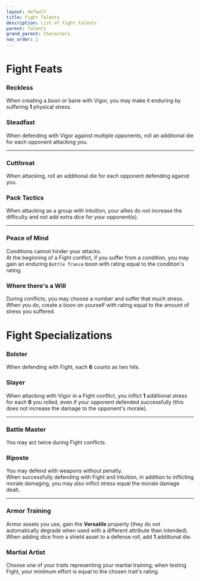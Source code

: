 ```yaml
---
layout: default
title: Fight Talents
description: List of Fight talents
parent: Talents
grand_parent: Characters
nav_order: 2
---
```


# Fight Feats

### Reckless

When creating a boon or bane with Vigor, you may make it enduring by suffering **1** physical stress.

### Steadfast

When defending with Vigor against multiple opponents, roll an additional die for each opponent attacking you.

---

### Cutthroat

When attacking, roll an additional die for each opponent defending against you.

### Pack Tactics

When attacking as a group with Intuition, your allies do not increase the difficulty and not add extra dice for your opponent(s).

---

### Peace of Mind

Conditions cannot hinder your attacks.  
At the beginning of a Fight conflict, if you suffer from a condition, you may gain an enduring `Battle Trance` boon with rating equal to the condition's rating.

### Where there's a Will

During conflicts, you may choose a number and suffer that much stress. When you do, create a boon on yourself with rating equal to the amount of stress you suffered.



# Fight Specializations

### Bolster

When defending with Fight, each **6** counts as two hits.

### Slayer

When attacking with Vigor in a Fight conflict, you inflict **1** additional stress for each **6** you rolled, even if your opponent defended successfully (this does not increase the damage to the opponent's morale).

---

### Battle Master

You may act twice during Fight conflicts.

### Riposte

You may defend with weapons without penalty.  
When successfully defending with Fight and Intuition, in addition to inflicting morale damaging, you may also inflict stress equal the morale damage dealt.

---

### Armor Training

Armor assets you use, gain the **Versatile** property (they do not automatically degrade when used with a different attribute than intended).  
When adding dice from a shield asset to a defense roll, add **1** additional die.

### Martial Artist

Choose one of your traits representing your martial training; when testing Fight, your minimum effort is equal to the chosen trait's rating.
